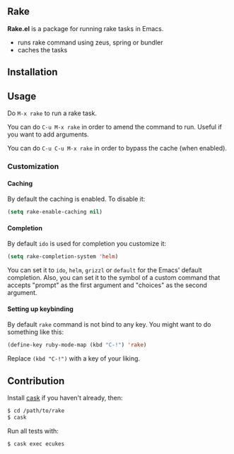 ## Rake

**Rake.el** is a package for running rake tasks in Emacs.

* runs rake command using zeus, spring or bundler
* caches the tasks

## Installation

## Usage

Do `M-x rake` to run a rake task.

You can do `C-u M-x rake` in order to amend the command to run. Useful if you want to add arguments.

You can do `C-u C-u M-x rake` in order to bypass the cache (when enabled).

### Customization

#### Caching

By default the caching is enabled. To disable it:

```el
(setq rake-enable-caching nil)
```

#### Completion

By default `ido` is used for completion you customize it:

```el
(setq rake-completion-system 'helm)
```

You can set it to `ido`, `helm`, `grizzl` or `default` for the Emacs' default completion.
Also, you can set it to the symbol of a custom command that accepts "prompt" as the first argument
and "choices" as the second argument.


#### Setting up keybinding

By default `rake` command is not bind to any key.
You might want to do something like this:

```el
(define-key ruby-mode-map (kbd "C-!") 'rake)
```

Replace `(kbd "C-!")` with a key of your liking.

## Contribution

Install [cask](https://github.com/rejeep/cask.el) if you haven't
already, then:

```bash
$ cd /path/to/rake
$ cask
```

Run all tests with:

```bash
$ cask exec ecukes
```
